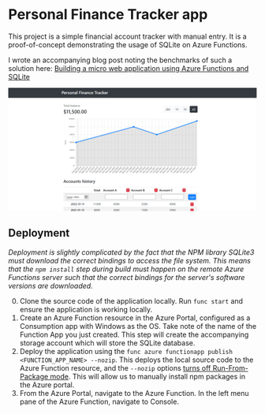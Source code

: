# Personal Finance Tracker app

This project is a simple financial account tracker with manual entry. It is a proof-of-concept demonstrating the usage of SQLite on Azure Functions.

I wrote an accompanying blog post noting the benchmarks of such a solution here: [Building a micro web application using Azure Functions and SQLite](https://blog.thomasgauvin.com/micro-web-application-azure-functions-sqlite)

![](./2022-03-13-23-39-52.png)


## Deployment

*Deployment is slightly complicated by the fact that the NPM library SQLite3 must download the correct bindings to access the file system. This means that the `npm install` step during build
must happen on the remote Azure Functions server such that the correct bindings for the server's software versions are downloaded.*

0. Clone the source code of the application locally. Run `func start` and ensure the application is working locally.
1. Create an Azure Function resource in the Azure Portal, configured as a Consumption app with Windows as the OS. Take note of the name of the Function App you just created. This step will create the accompanying storage account which will store the SQLite database.
2. Deploy the application using the `func azure functionapp publish <FUNCTION_APP_NAME> --nozip`. This deploys the local source code to the Azure Function resource, and the `--nozip` options [turns off Run-From-Package mode](https://docs.microsoft.com/en-us/azure/azure-functions/functions-core-tools-reference?tabs=v2#func-azure-functionapp-publish). This will allow us to manually install npm packages in the Azure portal. 
3. From the Azure Portal, navigate to the Azure Function. In the left menu pane of the Azure Function, navigate to Console.
